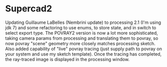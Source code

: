 # Supercad2


Updating Guillaume LaBelles (Nembrini update) to processing 2.1 (I'm using jdk 7) and some refactoring to use enums, to store state, and in switch to select export type. The POVRAY2 version is now a lot more sophisticated, taking camera params from processing and translating them to povray, so now povray "scene" geometry more closely matches processing sketch. Also added capability of "live" povray tracing (just supply path to povray on your system and use my sketch template). Once the tracing has completed, the ray-traced image is displayed in the processing window.
